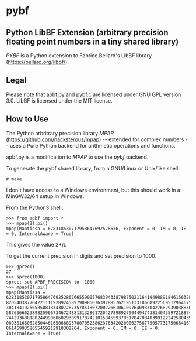 # pybf

## Python LibBF Extension (arbitrary precision floating point numbers in a tiny shared library)
_PYBF_ is a Python extension to Fabrice Bellard's LibBF library (https://bellard.org/libbf/).

## Legal
Please note that apbf.py and pybf.c are licensed under GNU GPL version 3.0. LibBF is licensed
under the MIT license.

## How to Use
The Python arbritrary precision library _MPAP_ (https://github.com/hacksterous/mpap) -- extended
for complex numbers -- uses a Pure Python backend for arithmetic operations and functions.

apbf.py is a modification to _MPAP_ to use the _pybf_ backend.

To generate the pybf shared library, from a GNU/Linux or Unix/like shell:

`# make`

I don't have access to a Windows environment, but this should work in a MinGW32/64 setup in Windows.

From the Python3 shell:

```
>>> from apbf import *
>>> mpap(2).pi()
mpap(Mantissa = 628318530717958647692528676, Exponent = 0, IM = 0, IE = 0, InternalAware = True)
```

This gives the value 2*π.

To get the current precision in digits and set precision to 1000:
```
>>> gprec()
27
>>> sprec(1000)
sprec: set APBF_PRECISION to  1000
>>> mpap(2).pi()
mpap(Mantissa =
628318530717958647692528676655900576839433879875021164194988918461563281257241799725606965068423413596429617302656461329418768921910116446345071881625696223490056
820540387704221111928924589790986076392885762195133186689225695129646757356633054240381829129713384692069722090865329642678721452049828254744917401321263117634976
304184192565850818343072873578518072002266106109764093304276829390388302321886611454073151918390618437223476386522358621023709614892475992549913470377150544978245
587636602389825966734672488131328617204278989279044947438140435972188740554107843435258635350476934963693533881026400113625429052712165557154268551557921834727435
744293688180244990686029309917074210158455937851784708403991222425804392172806883631962725954954261992103741442269999999674595609990211946346563219263719004891891
069381660528504461650668937007052386237634202000627567750577317506641676284123435533829460719650698085750951137840579186301076632796783336742250322042435177144612
8614599352655459212918302264, Exponent = 0, IM = 0, IE = 0, InternalAware = True)
```
